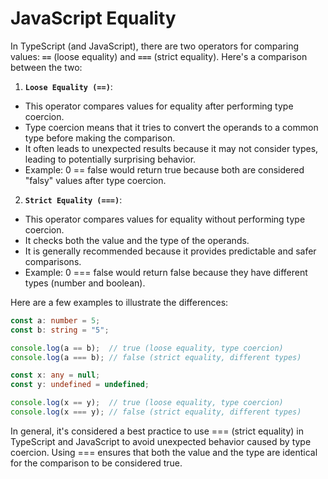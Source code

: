 # JavaScript Equality

In TypeScript (and JavaScript), there are two operators for comparing values: **`==`** (loose equality) and **`===`** (strict equality). Here's a comparison between the two:

1. **`Loose Equality (==)`**:
* This operator compares values for equality after performing type coercion.
* Type coercion means that it tries to convert the operands to a common type before making the comparison.
* It often leads to unexpected results because it may not consider types, leading to potentially surprising behavior.
* Example: 0 == false would return true because both are considered "falsy" values after type coercion.

2. **`Strict Equality (===)`**:
* This operator compares values for equality without performing type coercion.
* It checks both the value and the type of the operands.
* It is generally recommended because it provides predictable and safer comparisons.
* Example: 0 === false would return false because they have different types (number and boolean).
  
Here are a few examples to illustrate the differences:

```typescript
const a: number = 5;
const b: string = "5";

console.log(a == b);  // true (loose equality, type coercion)
console.log(a === b); // false (strict equality, different types)

const x: any = null;
const y: undefined = undefined;

console.log(x == y);  // true (loose equality, type coercion)
console.log(x === y); // false (strict equality, different types)

```

In general, it's considered a best practice to use === (strict equality) in TypeScript and JavaScript to avoid unexpected behavior caused by type coercion. Using === ensures that both the value and the type are identical for the comparison to be considered true.

